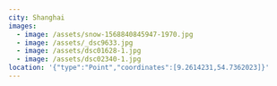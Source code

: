 ```yaml
---
city: Shanghai
images:
  - image: /assets/snow-1568840845947-1970.jpg
  - image: /assets/_dsc9633.jpg
  - image: /assets/dsc01628-1.jpg
  - image: /assets/dsc02340-1.jpg
location: '{"type":"Point","coordinates":[9.2614231,54.7362023]}'
---
```


